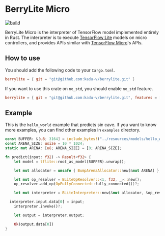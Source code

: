 # BerryLite Micro
[![build](https://github.com/kadu-v/berrylite-micro/actions/workflows/rust.yml/badge.svg)](https://github.com/kadu-v/berrylite-micro/actions/workflows/rust.yml)

BerryLite Micro is the interpreter of TensorFlow model implemented  entirely in Rust.
The interpreter is to execute [TensorFlow Lite](https://www.tensorflow.org/lite) models on micro controllers, 
and provides APIs similar with [TensorFlow Micro](https://www.tensorflow.org/lite/microcontrollers)'s APIs. 

## How to use
You should add the following code to your `Cargo.toml`.
```toml
berrylite = { git = "git@github.com:kadu-v/berrylite.git" }
```

If you want to use this crate on `no_std`, you should enable `no_std` feature.
```toml
berrylite = { git = "git@github.com:kadu-v/berrylite.git", features = ["no_std"] }
```

## Example
This is the `hello_world` example that predicts sin cave. 
If you want to know more examples, you can find other examples in `examples` directory.
```rust
const BUFFER: &[u8; 3164] = include_bytes!("../resources/models/hello_world_float.tflite");
const ARENA_SIZE: usize = 10 * 1024;
static mut ARENA: [u8; ARENA_SIZE] = [0; ARENA_SIZE];

fn predict(input: f32) -> Result<f32> {
    let model = tflite::root_as_model(BUFFER).unwrap();

    let mut allocator = unsafe { BumpArenaAllocator::new(&mut ARENA) };

    let mut op_resolver = BLiteOpResolver::<1, f32, _>::new();
    op_resolver.add_op(OpFullyConnected::fully_connected())?;

    let mut interpreter = BLiteInterpreter::new(&mut allocator, &op_resolver, &model)?;

  interpreter.input.data[0] = input;
    interpreter.invoke()?;

    let output = interpreter.output;

    Ok(output.data[0])
}
```
